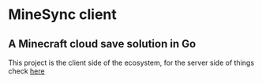 # MineSync client
## A Minecraft cloud save solution in Go
This project is the client side of the ecosystem, for the server side of things check [here](https://github.com/laetificat/minesync-server)